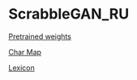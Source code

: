 # ScrabbleGAN_RU
[Pretrained weights](https://drive.google.com/uc?export=download&confirm=no_antivirus&id=1iYAeqkphoWjk0Ci12T2gCV0xVunpDi_i)

[Char Map](https://drive.google.com/uc?export=download&confirm=no_antivirus&id=1APkTjkwDVWhcbZsIeC3J3A4HjeRJtLvQ)

[Lexicon](https://drive.google.com/uc?export=download&confirm=no_antivirus&id=1nH7dLbjHLQTcNHkGbc5dlZt5f0EQs-dh)
